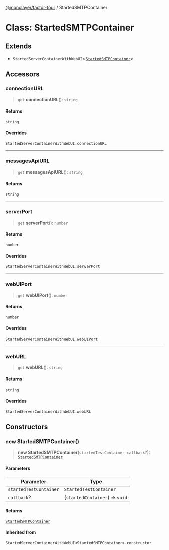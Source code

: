 [@monolayer/factor-four](../globals.md) / StartedSMTPContainer

# Class: StartedSMTPContainer

## Extends

- `StartedServerContainerWithWebUI`\<[`StartedSMTPContainer`](StartedSMTPContainer.md)\>

## Accessors

### connectionURL

> `get` **connectionURL**(): `string`

#### Returns

`string`

#### Overrides

`StartedServerContainerWithWebUI.connectionURL`

***

### messagesApiURL

> `get` **messagesApiURL**(): `string`

#### Returns

`string`

***

### serverPort

> `get` **serverPort**(): `number`

#### Returns

`number`

#### Overrides

`StartedServerContainerWithWebUI.serverPort`

***

### webUIPort

> `get` **webUIPort**(): `number`

#### Returns

`number`

#### Overrides

`StartedServerContainerWithWebUI.webUIPort`

***

### webURL

> `get` **webURL**(): `string`

#### Returns

`string`

#### Overrides

`StartedServerContainerWithWebUI.webURL`

## Constructors

### new StartedSMTPContainer()

> **new StartedSMTPContainer**(`startedTestContainer`, `callback`?): [`StartedSMTPContainer`](StartedSMTPContainer.md)

#### Parameters

| Parameter | Type |
| ------ | ------ |
| `startedTestContainer` | `StartedTestContainer` |
| `callback`? | (`startedContainer`) => `void` |

#### Returns

[`StartedSMTPContainer`](StartedSMTPContainer.md)

#### Inherited from

`StartedServerContainerWithWebUI<StartedSMTPContainer>.constructor`
